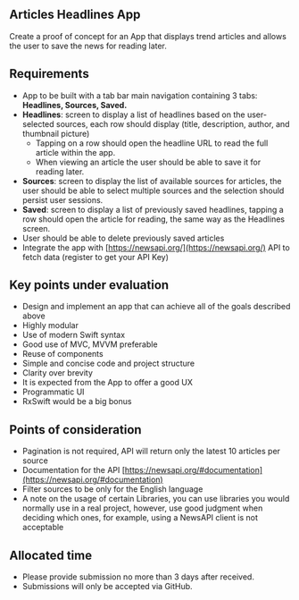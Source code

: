 ## Articles Headlines App
Create a proof of concept for an App that displays trend articles and allows the user to save the news for reading later.

## Requirements
- App to be built with a tab bar main navigation containing 3 tabs: **Headlines, Sources, Saved.**
- **Headlines**: screen to display a list of headlines based on the user-selected sources, each row should display (title, description, author, and thumbnail picture)
  - Tapping on a row should open the headline URL to read the full article within the app.
  - When viewing an article the user should be able to save it for reading later.
- **Sources**: screen to display the list of available sources for articles, the user should be able to select multiple sources and the selection should persist user sessions.
- **Saved**: screen to display a list of previously saved headlines, tapping a row should open the article for reading, the same way as the Headlines screen.
- User should be able to delete previously saved articles
- Integrate the app with [https://newsapi.org/](https://newsapi.org/) API to fetch data (register to get your API Key)  

## Key points under evaluation
- Design and implement an app that can achieve all of the goals described above
- Highly modular
- Use of modern Swift syntax
- Good use of MVC, MVVM preferable
- Reuse of components
- Simple and concise code and project structure
- Clarity over brevity
- It is expected from the App to offer a good UX
- Programmatic UI
- RxSwift would be a big bonus

## Points of consideration
- Pagination is not required, API will return only the latest 10 articles per source
- Documentation for the API [https://newsapi.org/#documentation](https://newsapi.org/#documentation)
- Filter sources to be only for the English language
- A note on the usage of certain Libraries, you can use libraries you would normally use in a real project, however, use good judgment when deciding which ones, for example, using a NewsAPI client is not acceptable

## Allocated time
- Please provide submission no more than 3 days after received.
- Submissions will only be accepted via GitHub.
